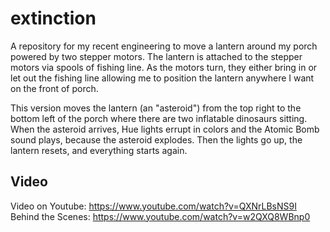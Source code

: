 # extinction

A repository for my recent engineering to move a lantern around my porch powered by two stepper motors. 
The lantern is attached to the stepper motors via spools of fishing line. As the motors turn, they either
bring in or let out the fishing line allowing me to position the lantern anywhere I want on the front of
porch.

This version moves the lantern (an "asteroid") from the top right to the bottom left of the porch where
there are two inflatable dinosaurs sitting. When the asteroid arrives, Hue lights errupt in colors and the
Atomic Bomb sound plays, because the asteroid explodes. Then the lights go up, the lantern resets, and
everything starts again.

## Video

Video on Youtube: https://www.youtube.com/watch?v=QXNrLBsNS9I  
Behind the Scenes: https://www.youtube.com/watch?v=w2QXQ8WBnp0
